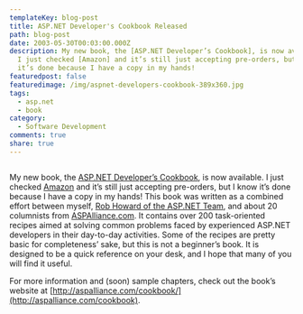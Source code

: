 ```yaml
---
templateKey: blog-post
title: ASP.NET Developer's Cookbook Released
path: blog-post
date: 2003-05-30T00:03:00.000Z
description: My new book, the [ASP.NET Developer’s Cookbook], is now available.
  I just checked [Amazon] and it’s still just accepting pre-orders, but I know
  it’s done because I have a copy in my hands!
featuredpost: false
featuredimage: /img/aspnet-developers-cookbook-389x360.jpg
tags:
  - asp.net
  - book
category:
  - Software Development
comments: true
share: true
---
```

<!--StartFragment-->

![](<>)

My new book, the [ASP.NET Developer’s Cookbook](http://aspalliance.com/cookbook), is now available. I just checked [Amazon](http://www.amazon.com/exec/obidos/ASIN/0672325241/aspalliancecom) and it’s still just accepting pre-orders, but I know it’s done because I have a copy in my hands! This book was written as a combined effort between myself, [Rob Howard of the ASP.NET Team](http://www.gotdotnet.com/team/rhoward), and about 20 columnists from [ASPAlliance.com](http://aspalliance.com/). It contains over 200 task-oriented recipes aimed at solving common problems faced by experienced ASP.NET developers in their day-to-day activities. Some of the recipes are pretty basic for completeness’ sake, but this is not a beginner’s book. It is designed to be a quick reference on your desk, and I hope that many of you will find it useful.

For more information and (soon) sample chapters, check out the book’s website at [http://aspalliance.com/cookbook/](http://aspalliance.com/cookbook).

<!--EndFragment-->